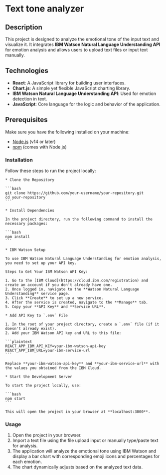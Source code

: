 # Text tone analyzer

## Description

This project is designed to analyze the emotional tone of the input text and visualize it. It integrates **IBM Watson Natural Language Understanding API** for emotion analysis and allows users to upload text files or input text manually.

## Technologies

- **React**: A JavaScript library for building user interfaces.
- **Chart.js**: A simple yet flexible JavaScript charting library.
- **IBM Watson Natural Language Understanding API**: Used for emotion detection in text.
- **JavaScript**: Core language for the logic and behavior of the application.

## Prerequisites

Make sure you have the following installed on your machine:

- [Node.js](https://nodejs.org/) (v14 or later)
- [npm](https://www.npmjs.com/) (comes with Node.js)

### Installation

Follow these steps to run the project locally:

    * Clone the Repository

    ```bash
    git clone https://github.com/your-username/your-repository.git
    cd your-repository
    ```

    * Install Dependencies

    In the project directory, run the following command to install the necessary packages:

    ```bash
    npm install
    ```

    * IBM Watson Setup

    To use IBM Watson Natural Language Understanding for emotion analysis, you need to set up your API key.

    Steps to Get Your IBM Watson API Key:

    1. Go to the [IBM Cloud](https://cloud.ibm.com/registration) and create an account if you don't already have one.
    2. Once logged in, navigate to the **Watson Natural Language Understanding** service page.
    3. Click **Create** to set up a new service.
    4. After the service is created, navigate to the **Manage** tab.
    5. Copy your **API Key** and **Service URL**.

    * Add API Key to `.env` File

    1. In the root of your project directory, create a `.env` file (if it doesn't already exist).
    2. Add your IBM Watson API key and URL to this file:

    ```plaintext
    REACT_APP_IBM_API_KEY=your-ibm-watson-api-key
    REACT_APP_IBM_URL=your-ibm-service-url
    ``` 

    Replace **your-ibm-watson-api-key** and **your-ibm-service-url** with the values you obtained from the IBM Cloud.

    * Start the Development Server

    To start the project locally, use:

    ```bash
    npm start
    ```

    This will open the project in your browser at **localhost:3000**.

### Usage

1. Open the project in your browser.
2. Import a text file using the file upload input or manually type/paste text for analysis.
3. The application will analyze the emotional tone using IBM Watson and display a bar chart with corresponding emoji icons and percentages for each emotion.
4. The chart dynamically adjusts based on the analyzed text data.